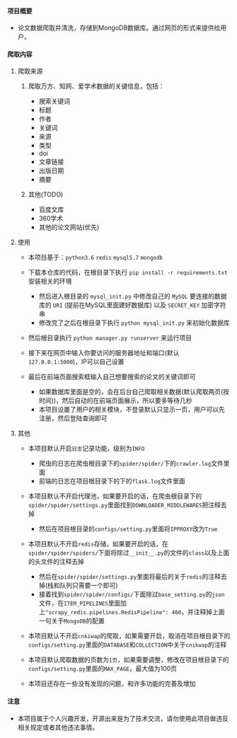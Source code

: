 #### 项目概要

- 论文数据爬取并清洗，存储到MongoDB数据库。通过网页的形式来提供给用户。

#### 爬取内容

1. 爬取来源

    1. 爬取万方、知网、爱学术数据的关键信息，包括：
        - 搜索关键词
        - 标题
        - 作者
        - 关键词
        - 来源
        - 类型
        - doi
        - 文章链接
        - 出版日期
        - 摘要

    3. 其他(TODO)
        - 百度文库
        - 360学术
        - 其他的论文网站(优先)

2. 使用

    - 本项目基于：`python3.6` `redis` `mysql5.7` `mongodb`
    
    - 下载本仓库的代码，在根目录下执行 `pip install -r requirements.txt` 安装相关的环境
        - 然后进入根目录的 `mysql_init.py` 中修改自己的 `MySQL` 要连接的数据库的 `URI` (提前在MySQL里面建好数据库) 以及 `SECRET_KEY` 加密字符串
        - 修改完了之后在根目录下执行 `python mysql_init.py` 来初始化数据库
    
    - 然后根目录执行 `python manager.py runserver` 来运行项目
    
    - 接下来在网页中输入你要访问的服务器地址和端口(默认`127.0.0.1:5000`)，IP可以自己设置
    
    - 最后在前端页面搜索框输入自己想要搜索的论文的关键词即可
        - 如果数据库里面是空的，会在后台自己爬取相关数据(默认爬取两页(按时间))，然后自动的在前端页面展示，所以要多等待几秒
        - 本项目设置了用户的相关模块，不登录默认只显示一页，用户可以先注册，然后登陆查询即可

3. 其他
    - 本项目默认开启`日志`记录功能，级别为`INFO`
        - 爬虫的日志在爬虫根目录下的`spider/spider/`下的`crawler.log`文件里面
        - 前端的日志在项目根目录下的下的`flask.log`文件里面

    - 本项目默认不开启代理池，如果要开启的话，在爬虫根目录下的`spider/spider/settings.py`里面找到`DOWNLOADER_MIDDLEWARES`把注释去掉
        - 然后在项目根目录的`configs/setting.py`里面将`IPPROXY`改为`True`
    
    - 本项目默认不开启`redis`存储，如果要开启的话，在`spider/spider/spiders/`下面将除过`__init__.py`的文件的`class`以及上面的头文件的注释去掉
        - 然后在`spider/spider/settings.py`里面将最后的关于`redis`的注释去掉(栈和队列只需要一个即可)
        - 接着找到`spider/spider/configs/`下面除过`base_setting.py`的`json`文件，在`ITEM_PIPELINES`里面加上`"scrapy_redis.pipelines.RedisPipeline": 460`，并注释掉上面一句关于`MongoDB`的配置
    
    - 本项目默认不开启`cnkiwap`的爬取，如果需要开启，取消在项目根目录下的`configs/setting.py`里面的`DATABASE`和`COLLECTION`中关于`cnikwap`的注释
    
    - 本项目默认爬取数据的页数为`1页`，如果需要调整，修改在项目根目录下的`configs/setting.py`里面的`MAX_PAGE`，最大值为100页
    
    - 本项目还存在一些没有发现的问题，和许多功能的完善及增加
	
#### 注意

- 本项目属于个人兴趣开发，开源出来是为了技术交流，请勿使用此项目做违反相关规定或者其他违法事情。